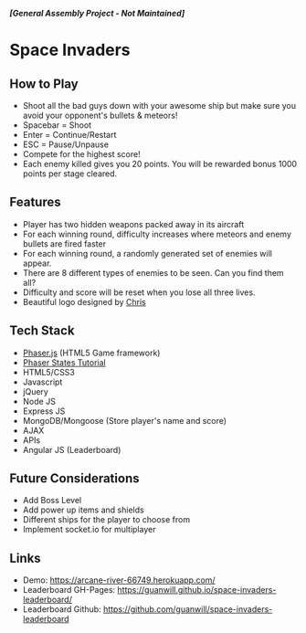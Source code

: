 _**[General Assembly Project - Not Maintained]**_

# Space Invaders

## How to Play
* Shoot all the bad guys down with your awesome ship but make sure you avoid your opponent's bullets & meteors!
* Spacebar = Shoot
* Enter = Continue/Restart
* ESC = Pause/Unpause
* Compete for the highest score!
* Each enemy killed gives you 20 points. You will be rewarded bonus 1000 points per stage cleared.

## Features
* Player has two hidden weapons packed away in its aircraft
* For each winning round, difficulty increases where meteors and enemy bullets are fired faster
* For each winning round, a randomly generated set of enemies will appear.
* There are 8 different types of enemies to be seen. Can you find them all?
* Difficulty and score will be reset when you lose all three lives.
* Beautiful logo designed by [Chris](https://github.com/ctrlaltchris)

## Tech Stack
* [Phaser.js](http://phaser.io/) (HTML5 Game framework)
* [Phaser States Tutorial](http://www.emanueleferonato.com/2014/08/28/phaser-tutorial-understanding-phaser-states/)
* HTML5/CSS3
* Javascript
* jQuery
* Node JS
* Express JS
* MongoDB/Mongoose (Store player's name and score)
* AJAX
* APIs
* Angular JS (Leaderboard)

## Future Considerations
* Add Boss Level
* Add power up items and shields
* Different ships for the player to choose from
* Implement socket.io for multiplayer

## Links
* Demo: https://arcane-river-66749.herokuapp.com/
* Leaderboard GH-Pages: https://guanwill.github.io/space-invaders-leaderboard/
* Leaderboard Github: https://github.com/guanwill/space-invaders-leaderboard
